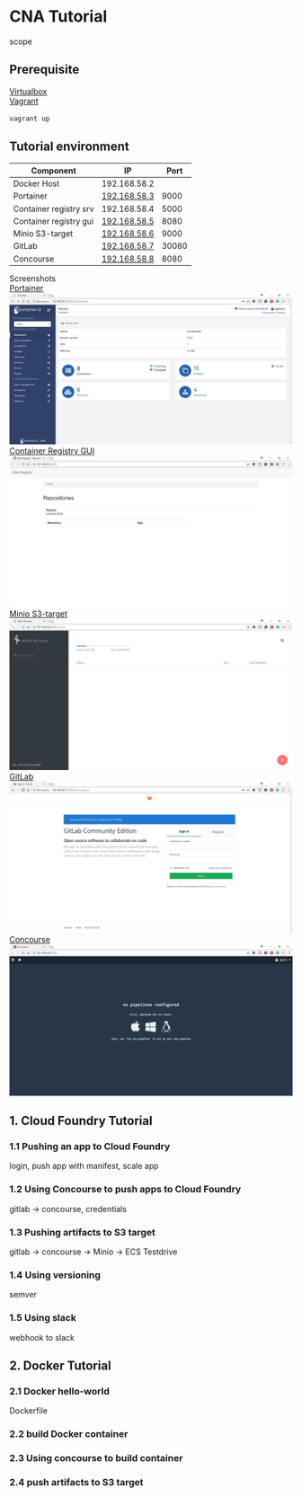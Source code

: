 # CNA Tutorial

scope

## Prerequisite

[Virtualbox](https://www.virtualbox.org/)  
[Vagrant](https://www.vagrantup.com)  

```bash
vagrant up
```

## Tutorial environment



| Component     | IP           | Port  |
| ------------- |------------  | ----- |
| Docker Host   | 192.168.58.2 |       |
| Portainer     | [192.168.58.3](http://192.168.58.3:9000) | 9000  |
| Container registry srv  | 192.168.58.4 | 5000  |
| Container registry gui  | [192.168.58.5](http://192.168.58.5:8080) | 8080  |
| Minio S3-target  | [192.168.58.6](http://192.168.58.6:9000) | 9000  |
| GitLab        | [192.168.58.7](http://192.168.58.7:30080) | 30080 |
| Concourse | [192.168.58.8](http://192.168.58.8:8080) | 8080  |
  
  
Screenshots  
[Portainer](http://192.168.58.3:9000)  
![Portainer](./0_tutorial/0_Tutorial_Setup/Portainer01.jpg)  
[Container Registry GUI](http://192.168.58.5:8080)  
![Container registry](./0_tutorial/0_Tutorial_Setup/Container_Registry01.jpg)  
[Minio  S3-target](http://192.168.58.6:9000)  
![Minio S3-target](./0_tutorial/0_Tutorial_Setup/Minio01.jpg)  
[GitLab](http://192.168.58.7:30080)  
![GitLab](./0_tutorial/0_Tutorial_Setup/GitLab01.jpg)
[Concourse](http://192.168.58.8:8080)  
![Concourse web](./0_tutorial/0_Tutorial_Setup/Concourse01.jpg)

## 1. Cloud Foundry Tutorial

### 1.1 Pushing an app to Cloud Foundry  
login, push app with manifest, scale app  

### 1.2 Using Concourse to push apps to Cloud Foundry 

gitlab -> concourse, credentials  

### 1.3 Pushing artifacts to S3 target  

gitlab -> concourse -> Minio -> ECS Testdrive

### 1.4 Using versioning

semver

### 1.5 Using slack    

webhook to slack

## 2. Docker Tutorial

### 2.1 Docker hello-world  

Dockerfile  

### 2.2 build Docker container

### 2.3 Using concourse to build container

### 2.4 push artifacts to S3 target
